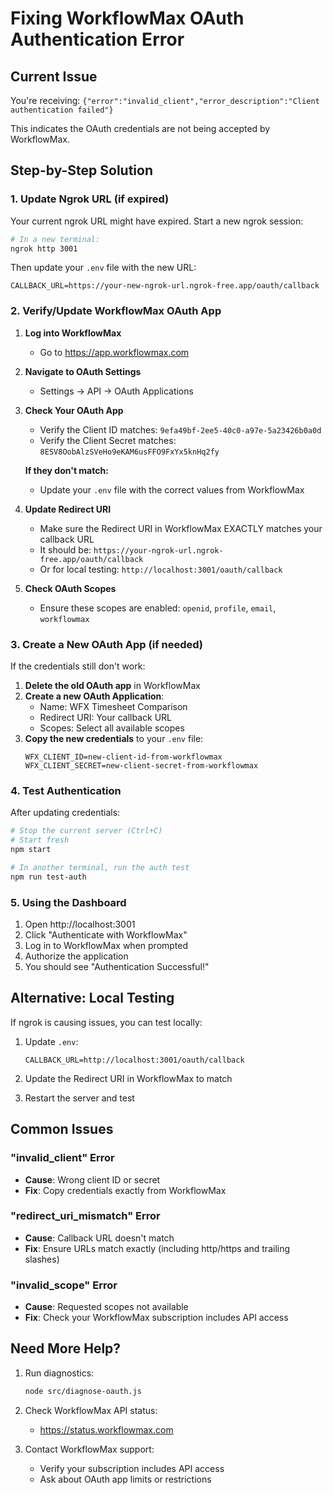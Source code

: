 # Fixing WorkflowMax OAuth Authentication Error

## Current Issue
You're receiving: `{"error":"invalid_client","error_description":"Client authentication failed"}`

This indicates the OAuth credentials are not being accepted by WorkflowMax.

## Step-by-Step Solution

### 1. Update Ngrok URL (if expired)
Your current ngrok URL might have expired. Start a new ngrok session:

```bash
# In a new terminal:
ngrok http 3001
```

Then update your `.env` file with the new URL:
```env
CALLBACK_URL=https://your-new-ngrok-url.ngrok-free.app/oauth/callback
```

### 2. Verify/Update WorkflowMax OAuth App

1. **Log into WorkflowMax**
   - Go to https://app.workflowmax.com

2. **Navigate to OAuth Settings**
   - Settings → API → OAuth Applications

3. **Check Your OAuth App**
   - Verify the Client ID matches: `9efa49bf-2ee5-40c0-a97e-5a23426b0a0d`
   - Verify the Client Secret matches: `8ESV8OobAlzSVeHo9eKAM6usFFO9FxYx5knHq2fy`
   
   **If they don't match:**
   - Update your `.env` file with the correct values from WorkflowMax

4. **Update Redirect URI**
   - Make sure the Redirect URI in WorkflowMax EXACTLY matches your callback URL
   - It should be: `https://your-ngrok-url.ngrok-free.app/oauth/callback`
   - Or for local testing: `http://localhost:3001/oauth/callback`

5. **Check OAuth Scopes**
   - Ensure these scopes are enabled: `openid`, `profile`, `email`, `workflowmax`

### 3. Create a New OAuth App (if needed)

If the credentials still don't work:

1. **Delete the old OAuth app** in WorkflowMax
2. **Create a new OAuth Application**:
   - Name: WFX Timesheet Comparison
   - Redirect URI: Your callback URL
   - Scopes: Select all available scopes
3. **Copy the new credentials** to your `.env` file:
   ```env
   WFX_CLIENT_ID=new-client-id-from-workflowmax
   WFX_CLIENT_SECRET=new-client-secret-from-workflowmax
   ```

### 4. Test Authentication

After updating credentials:

```bash
# Stop the current server (Ctrl+C)
# Start fresh
npm start

# In another terminal, run the auth test
npm run test-auth
```

### 5. Using the Dashboard

1. Open http://localhost:3001
2. Click "Authenticate with WorkflowMax"
3. Log in to WorkflowMax when prompted
4. Authorize the application
5. You should see "Authentication Successful!"

## Alternative: Local Testing

If ngrok is causing issues, you can test locally:

1. Update `.env`:
   ```env
   CALLBACK_URL=http://localhost:3001/oauth/callback
   ```

2. Update the Redirect URI in WorkflowMax to match

3. Restart the server and test

## Common Issues

### "invalid_client" Error
- **Cause**: Wrong client ID or secret
- **Fix**: Copy credentials exactly from WorkflowMax

### "redirect_uri_mismatch" Error
- **Cause**: Callback URL doesn't match
- **Fix**: Ensure URLs match exactly (including http/https and trailing slashes)

### "invalid_scope" Error
- **Cause**: Requested scopes not available
- **Fix**: Check your WorkflowMax subscription includes API access

## Need More Help?

1. Run diagnostics:
   ```bash
   node src/diagnose-oauth.js
   ```

2. Check WorkflowMax API status:
   - https://status.workflowmax.com

3. Contact WorkflowMax support:
   - Verify your subscription includes API access
   - Ask about OAuth app limits or restrictions 